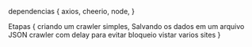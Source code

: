 dependencias {
    axios,
    cheerio,
    node,
}

Etapas {
    criando um crawler simples,
    Salvando os dados em um arquivo JSON
    crawler com delay para evitar bloqueio
    vistar varios sites
}